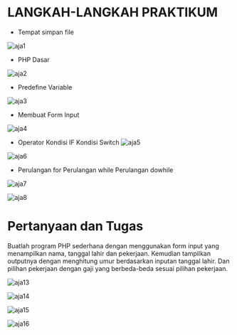 # LANGKAH-LANGKAH PRAKTIKUM

- Tempat simpan file
  
![aja1](https://github.com/muhammadzidanfadilah/Lab7_web/assets/115553474/16f3d21c-19bb-4cd2-b661-76ebc4053735)

- PHP Dasar
  
![aja2](https://github.com/muhammadzidanfadilah/Lab7_web/assets/115553474/00fdadbb-b6e5-4e70-8fab-0f39195e9606)

- Predefine Variable
  
![aja3](https://github.com/muhammadzidanfadilah/Lab7_web/assets/115553474/96071da7-39e3-4038-9234-95a7de43ccba)

- Membuat Form Input
  
![aja4](https://github.com/muhammadzidanfadilah/Lab7_web/assets/115553474/1517e455-3f28-41fa-bff1-bc848e6059e5)

- Operator Kondisi IF Kondisi Switch
![aja5](https://github.com/muhammadzidanfadilah/Lab7_web/assets/115553474/a73023b6-f9d4-4946-a63d-fb2514cc4156)

![aja6](https://github.com/muhammadzidanfadilah/Lab7_web/assets/115553474/03f3b9fa-885f-4b76-98b1-fae3cc89d642)

- Perulangan for Perulangan while Perulangan dowhile
  
![aja7](https://github.com/muhammadzidanfadilah/Lab7_web/assets/115553474/a5f4bf9d-7808-4c71-ab6e-a9d6b4faa644)

![aja8](https://github.com/muhammadzidanfadilah/Lab7_web/assets/115553474/911b8cf1-c62a-42a0-a01d-dc9cad0d41ef)

# Pertanyaan dan Tugas
Buatlah program PHP sederhana dengan menggunakan form input yang menampilkan
nama, tanggal lahir dan pekerjaan. Kemudian tampilkan outputnya dengan menghitung
umur berdasarkan inputan tanggal lahir. Dan pilihan pekerjaan dengan gaji yang
berbeda-beda sesuai pilihan pekerjaan.

![aja13](https://github.com/muhammadzidanfadilah/Lab7_web/assets/115553474/fc999f7c-deed-450a-a0d0-5afae5e1e0da)

![aja14](https://github.com/muhammadzidanfadilah/Lab7_web/assets/115553474/87a32e94-acec-48fd-bf50-1a70cc64439f)

![aja15](https://github.com/muhammadzidanfadilah/Lab7_web/assets/115553474/841db50b-346e-4bb1-a4cc-c5b3b3573260)

![aja16](https://github.com/muhammadzidanfadilah/Lab7_web/assets/115553474/fb199ccb-6aef-444c-92d2-65c8145e4918)








